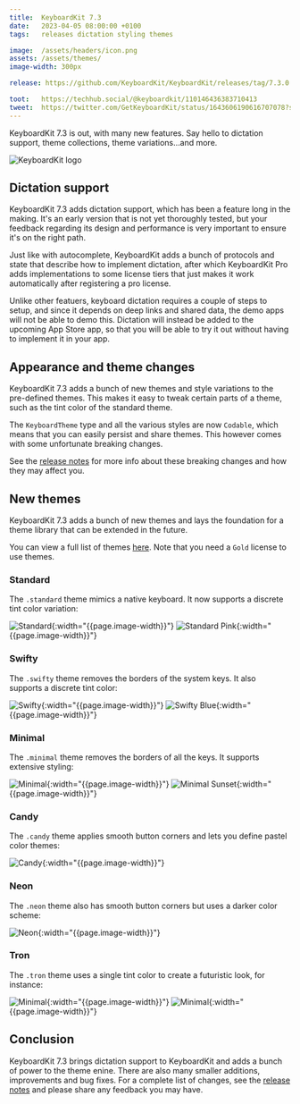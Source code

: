 ```yaml
---
title:  KeyboardKit 7.3
date:   2023-04-05 08:00:00 +0100
tags:   releases dictation styling themes

image:  /assets/headers/icon.png
assets: /assets/themes/
image-width: 300px

release: https://github.com/KeyboardKit/KeyboardKit/releases/tag/7.3.0

toot:   https://techhub.social/@keyboardkit/110146436383710413
tweet:  https://twitter.com/GetKeyboardKit/status/1643606190616707078?s=20
---
```


KeyboardKit 7.3 is out, with many new features. Say hello to dictation support, theme collections, theme variations...and more.

![KeyboardKit logo]({{page.image}})


## Dictation support

KeyboardKit 7.3 adds dictation support, which has been a feature long in the making. It's an early version that is not yet thoroughly tested, but your feedback regarding its design and performance is very important to ensure it's on the right path.

Just like with autocomplete, KeyboardKit adds a bunch of protocols and state that describe how to implement dictation, after which KeyboardKit Pro adds implementations to some license tiers that just makes it work automatically after registering a pro license.

Unlike other featuers, keyboard dictation requires a couple of steps to setup, and since it depends on deep links and shared data, the demo apps will not be able to demo this. Dictation will instead be added to the upcoming App Store app, so that you will be able to try it out without having to implement it in your app.


## Appearance and theme changes

KeyboardKit 7.3 adds a bunch of new themes and style variations to the pre-defined themes. This makes it easy to tweak certain parts of a theme, such as the tint color of the standard theme.

The `KeyboardTheme` type and all the various styles are now `Codable`, which means that you can easily persist and share themes. This however comes with some unfortunate breaking changes.

See the [release notes]({{page.release}}) for more info about these breaking changes and how they may affect you.


## New themes

KeyboardKit 7.3 adds a bunch of new themes and lays the foundation for a theme library that can be extended in the future.

You can view a full list of themes [here](/features/themes). Note that you need a `Gold` license to use themes.

### Standard

The `.standard` theme mimics a native keyboard. It now supports a discrete tint color variation:

![Standard]({{page.assets}}standard.jpg){:width="{{page.image-width}}"} ![Standard Pink]({{page.assets}}standard-pink.jpg){:width="{{page.image-width}}"}

### Swifty

The `.swifty` theme removes the borders of the system keys. It also supports a discrete tint color:

![Swifty]({{page.assets}}swifty.jpg){:width="{{page.image-width}}"} ![Swifty Blue]({{page.assets}}swifty-blue.jpg){:width="{{page.image-width}}"}

### Minimal

The `.minimal` theme removes the borders of all the keys. It supports extensive styling:

![Minimal]({{page.assets}}minimal.jpg){:width="{{page.image-width}}"} ![Minimal Sunset]({{page.assets}}minimal-sunset.jpg){:width="{{page.image-width}}"}

### Candy

The `.candy` theme applies smooth button corners and lets you define pastel color themes:

![Candy]({{page.assets}}candyshop.jpg){:width="{{page.image-width}}"}

### Neon

The `.neon` theme also has smooth button corners but uses a darker color scheme:

![Neon]({{page.assets}}neon.jpg){:width="{{page.image-width}}"}

### Tron

The `.tron` theme uses a single tint color to create a futuristic look, for instance:

![Minimal]({{page.assets}}tron.jpg){:width="{{page.image-width}}"}  ![Minimal]({{page.assets}}tron-fcon.jpg){:width="{{page.image-width}}"}


## Conclusion

KeyboardKit 7.3 brings dictation support to KeyboardKit and adds a bunch of power to the theme enine. There are also many smaller additions, improvements and bug fixes. For a complete list of changes, see the [release notes]({{page.release}}) and please share any feedback you may have.